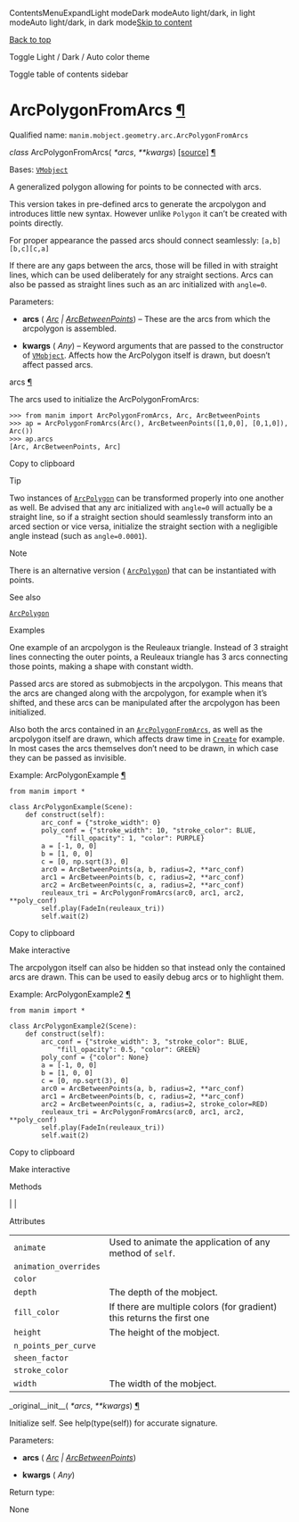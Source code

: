 ContentsMenuExpandLight modeDark modeAuto light/dark, in light modeAuto light/dark, in dark mode[Skip to content](https://docs.manim.community/en/stable/reference/manim.mobject.geometry.arc.ArcPolygonFromArcs.html#furo-main-content)

[Back to top](https://docs.manim.community/en/stable/reference/manim.mobject.geometry.arc.ArcPolygonFromArcs.html#)

Toggle Light / Dark / Auto color theme

Toggle table of contents sidebar

# ArcPolygonFromArcs [¶](https://docs.manim.community/en/stable/reference/manim.mobject.geometry.arc.ArcPolygonFromArcs.html\#arcpolygonfromarcs "Link to this heading")

Qualified name: `manim.mobject.geometry.arc.ArcPolygonFromArcs`

_class_ ArcPolygonFromArcs( _\*arcs_, _\*\*kwargs_) [\[source\]](https://docs.manim.community/en/stable/_modules/manim/mobject/geometry/arc.html#ArcPolygonFromArcs) [¶](https://docs.manim.community/en/stable/reference/manim.mobject.geometry.arc.ArcPolygonFromArcs.html#manim.mobject.geometry.arc.ArcPolygonFromArcs "Link to this definition")

Bases: [`VMobject`](https://docs.manim.community/en/stable/reference/manim.mobject.types.vectorized_mobject.VMobject.html#manim.mobject.types.vectorized_mobject.VMobject "manim.mobject.types.vectorized_mobject.VMobject")

A generalized polygon allowing for points to be connected with arcs.

This version takes in pre-defined arcs to generate the arcpolygon and introduces
little new syntax. However unlike `Polygon` it can’t be created with points
directly.

For proper appearance the passed arcs should connect seamlessly:
`[a,b][b,c][c,a]`

If there are any gaps between the arcs, those will be filled in
with straight lines, which can be used deliberately for any straight
sections. Arcs can also be passed as straight lines such as an arc
initialized with `angle=0`.

Parameters:

- **arcs** ( [_Arc_](https://docs.manim.community/en/stable/reference/manim.mobject.geometry.arc.Arc.html#manim.mobject.geometry.arc.Arc "manim.mobject.geometry.arc.Arc") _\|_ [_ArcBetweenPoints_](https://docs.manim.community/en/stable/reference/manim.mobject.geometry.arc.ArcBetweenPoints.html#manim.mobject.geometry.arc.ArcBetweenPoints "manim.mobject.geometry.arc.ArcBetweenPoints")) – These are the arcs from which the arcpolygon is assembled.

- **kwargs** ( _Any_) – Keyword arguments that are passed to the constructor of
[`VMobject`](https://docs.manim.community/en/stable/reference/manim.mobject.types.vectorized_mobject.VMobject.html#manim.mobject.types.vectorized_mobject.VMobject "manim.mobject.types.vectorized_mobject.VMobject"). Affects how the ArcPolygon itself is drawn,
but doesn’t affect passed arcs.


arcs [¶](https://docs.manim.community/en/stable/reference/manim.mobject.geometry.arc.ArcPolygonFromArcs.html#manim.mobject.geometry.arc.ArcPolygonFromArcs.arcs "Link to this definition")

The arcs used to initialize the ArcPolygonFromArcs:

```
>>> from manim import ArcPolygonFromArcs, Arc, ArcBetweenPoints
>>> ap = ArcPolygonFromArcs(Arc(), ArcBetweenPoints([1,0,0], [0,1,0]), Arc())
>>> ap.arcs
[Arc, ArcBetweenPoints, Arc]

```

Copy to clipboard

Tip

Two instances of [`ArcPolygon`](https://docs.manim.community/en/stable/reference/manim.mobject.geometry.arc.ArcPolygon.html#manim.mobject.geometry.arc.ArcPolygon "manim.mobject.geometry.arc.ArcPolygon") can be transformed properly into
one another as well. Be advised that any arc initialized with `angle=0`
will actually be a straight line, so if a straight section should seamlessly
transform into an arced section or vice versa, initialize the straight
section with a negligible angle instead (such as `angle=0.0001`).

Note

There is an alternative version ( [`ArcPolygon`](https://docs.manim.community/en/stable/reference/manim.mobject.geometry.arc.ArcPolygon.html#manim.mobject.geometry.arc.ArcPolygon "manim.mobject.geometry.arc.ArcPolygon")) that can be instantiated
with points.

See also

[`ArcPolygon`](https://docs.manim.community/en/stable/reference/manim.mobject.geometry.arc.ArcPolygon.html#manim.mobject.geometry.arc.ArcPolygon "manim.mobject.geometry.arc.ArcPolygon")

Examples

One example of an arcpolygon is the Reuleaux triangle.
Instead of 3 straight lines connecting the outer points,
a Reuleaux triangle has 3 arcs connecting those points,
making a shape with constant width.

Passed arcs are stored as submobjects in the arcpolygon.
This means that the arcs are changed along with the arcpolygon,
for example when it’s shifted, and these arcs can be manipulated
after the arcpolygon has been initialized.

Also both the arcs contained in an [`ArcPolygonFromArcs`](https://docs.manim.community/en/stable/reference/manim.mobject.geometry.arc.ArcPolygonFromArcs.html#manim.mobject.geometry.arc.ArcPolygonFromArcs "manim.mobject.geometry.arc.ArcPolygonFromArcs"), as well as the
arcpolygon itself are drawn, which affects draw time in [`Create`](https://docs.manim.community/en/stable/reference/manim.animation.creation.Create.html#manim.animation.creation.Create "manim.animation.creation.Create")
for example. In most cases the arcs themselves don’t
need to be drawn, in which case they can be passed as invisible.

Example: ArcPolygonExample [¶](https://docs.manim.community/en/stable/reference/manim.mobject.geometry.arc.ArcPolygonFromArcs.html#arcpolygonexample)

```
from manim import *

class ArcPolygonExample(Scene):
    def construct(self):
        arc_conf = {"stroke_width": 0}
        poly_conf = {"stroke_width": 10, "stroke_color": BLUE,
              "fill_opacity": 1, "color": PURPLE}
        a = [-1, 0, 0]
        b = [1, 0, 0]
        c = [0, np.sqrt(3), 0]
        arc0 = ArcBetweenPoints(a, b, radius=2, **arc_conf)
        arc1 = ArcBetweenPoints(b, c, radius=2, **arc_conf)
        arc2 = ArcBetweenPoints(c, a, radius=2, **arc_conf)
        reuleaux_tri = ArcPolygonFromArcs(arc0, arc1, arc2, **poly_conf)
        self.play(FadeIn(reuleaux_tri))
        self.wait(2)

```

Copy to clipboard

Make interactive

The arcpolygon itself can also be hidden so that instead only the contained
arcs are drawn. This can be used to easily debug arcs or to highlight them.

Example: ArcPolygonExample2 [¶](https://docs.manim.community/en/stable/reference/manim.mobject.geometry.arc.ArcPolygonFromArcs.html#arcpolygonexample2)

```
from manim import *

class ArcPolygonExample2(Scene):
    def construct(self):
        arc_conf = {"stroke_width": 3, "stroke_color": BLUE,
            "fill_opacity": 0.5, "color": GREEN}
        poly_conf = {"color": None}
        a = [-1, 0, 0]
        b = [1, 0, 0]
        c = [0, np.sqrt(3), 0]
        arc0 = ArcBetweenPoints(a, b, radius=2, **arc_conf)
        arc1 = ArcBetweenPoints(b, c, radius=2, **arc_conf)
        arc2 = ArcBetweenPoints(c, a, radius=2, stroke_color=RED)
        reuleaux_tri = ArcPolygonFromArcs(arc0, arc1, arc2, **poly_conf)
        self.play(FadeIn(reuleaux_tri))
        self.wait(2)

```

Copy to clipboard

Make interactive

Methods

|
|

Attributes

|     |     |
| --- | --- |
| `animate` | Used to animate the application of any method of `self`. |
| `animation_overrides` |  |
| `color` |  |
| `depth` | The depth of the mobject. |
| `fill_color` | If there are multiple colors (for gradient) this returns the first one |
| `height` | The height of the mobject. |
| `n_points_per_curve` |  |
| `sheen_factor` |  |
| `stroke_color` |  |
| `width` | The width of the mobject. |

\_original\_\_init\_\_( _\*arcs_, _\*\*kwargs_) [¶](https://docs.manim.community/en/stable/reference/manim.mobject.geometry.arc.ArcPolygonFromArcs.html#manim.mobject.geometry.arc.ArcPolygonFromArcs._original__init__ "Link to this definition")

Initialize self. See help(type(self)) for accurate signature.

Parameters:

- **arcs** ( [_Arc_](https://docs.manim.community/en/stable/reference/manim.mobject.geometry.arc.Arc.html#manim.mobject.geometry.arc.Arc "manim.mobject.geometry.arc.Arc") _\|_ [_ArcBetweenPoints_](https://docs.manim.community/en/stable/reference/manim.mobject.geometry.arc.ArcBetweenPoints.html#manim.mobject.geometry.arc.ArcBetweenPoints "manim.mobject.geometry.arc.ArcBetweenPoints"))

- **kwargs** ( _Any_)


Return type:

None